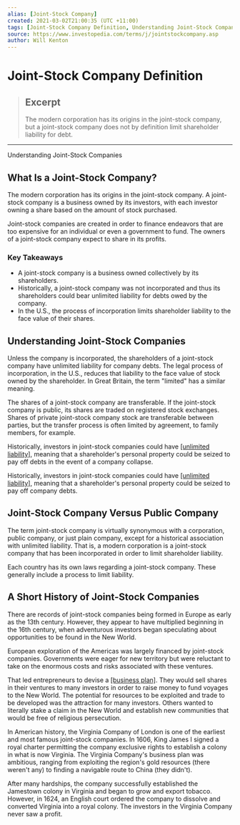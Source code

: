 ```yaml
---
alias: [Joint-Stock Company]
created: 2021-03-02T21:00:35 (UTC +11:00)
tags: [Joint-Stock Company Definition, Understanding Joint-Stock Companies]
source: https://www.investopedia.com/terms/j/jointstockcompany.asp
author: Will Kenton
---
```


# Joint-Stock Company Definition

> ## Excerpt
> The modern corporation has its origins in the joint-stock company, but a joint-stock company does not by definition limit shareholder liability for debt.

---

Understanding Joint-Stock Companies
## What Is a Joint-Stock Company?

The modern corporation has its origins in the joint-stock company. A joint-stock company is a business owned by its investors, with each investor owning a share based on the amount of stock purchased.

Joint-stock companies are created in order to finance endeavors that are too expensive for an individual or even a government to fund. The owners of a joint-stock company expect to share in its profits.

### Key Takeaways

-   A joint-stock company is a business owned collectively by its shareholders.
-   Historically, a joint-stock company was not incorporated and thus its shareholders could bear unlimited liability for debts owed by the company.
-   In the U.S., the process of incorporation limits shareholder liability to the face value of their shares.

## Understanding Joint-Stock Companies

Unless the company is incorporated, the shareholders of a joint-stock company have unlimited liability for company debts. The legal process of incorporation, in the U.S., reduces that liability to the face value of stock owned by the shareholder. In Great Britain, the term "limited" has a similar meaning.

The shares of a joint-stock company are transferable. If the joint-stock company is public, its shares are traded on registered stock exchanges. Shares of private joint-stock company stock are transferable between parties, but the transfer process is often limited by agreement, to family members, for example.

Historically, investors in joint-stock companies could have [[unlimited liability]](https://www.investopedia.com/terms/u/unlimited-liability.asp), meaning that a shareholder's personal property could be seized to pay off debts in the event of a company collapse.

Historically, investors in joint-stock companies could have [[unlimited liability]](https://www.investopedia.com/terms/u/unlimited-liability.asp), meaning that a shareholder's personal property could be seized to pay off company debts.

## Joint-Stock Company Versus Public Company

The term joint-stock company is virtually synonymous with a corporation, public company, or just plain company, except for a historical association with unlimited liability. That is, a modern corporation is a joint-stock company that has been incorporated in order to limit shareholder liability.

Each country has its own laws regarding a joint-stock company. These generally include a process to limit liability.

## A Short History of Joint-Stock Companies

There are records of joint-stock companies being formed in Europe as early as the 13th century. However, they appear to have multiplied beginning in the 16th century, when adventurous investors began speculating about opportunities to be found in the New World.

European exploration of the Americas was largely financed by joint-stock companies. Governments were eager for new territory but were reluctant to take on the enormous costs and risks associated with these ventures.

That led entrepreneurs to devise a [[business plan]](https://www.investopedia.com/terms/b/business-plan.asp). They would sell shares in their ventures to many investors in order to raise money to fund voyages to the New World. The potential for resources to be exploited and trade to be developed was the attraction for many investors. Others wanted to literally stake a claim in the New World and establish new communities that would be free of religious persecution.

In American history, the Virginia Company of London is one of the earliest and most famous joint-stock companies. In 1606, King James I signed a royal charter permitting the company exclusive rights to establish a colony in what is now Virginia. The Virginia Company's business plan was ambitious, ranging from exploiting the region's gold resources (there weren't any) to finding a navigable route to China (they didn't).

After many hardships, the company successfully established the Jamestown colony in Virginia and began to grow and export tobacco. However, in 1624, an English court ordered the company to dissolve and converted Virginia into a royal colony. The investors in the Virginia Company never saw a profit.
